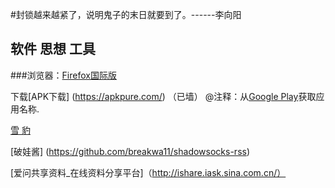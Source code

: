 


#封锁越来越紧了，说明鬼子的末日就要到了。------李向阳



##  软件 思想 工具

###浏览器：[Firefox国际版](https://www.mozilla.org/en-US/firefox/all/refox/all/)
  

下载[APK下载]  (https://apkpure.com/) （已墙）
@注释：从[Google Play](https://play.google.com/store)获取应用名称.
 
 [雪 豹 ](https://github.com/squidproxy)

 [破娃酱]  (https://github.com/breakwa11/shadowsocks-rss) 







 [爱问共享资料_在线资料分享平台]（http://ishare.iask.sina.com.cn/）
